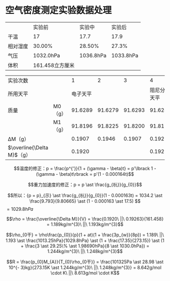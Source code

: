 # 空气密度测定实验数据处理
|          |                 |           |           |
|----------|-----------------|-----------|-----------|
|          | 实验前          | 实验中    | 实验后    |
| 干温     | 17              | 17.7      | 17.9      |
| 相对湿度 | 30.00%          | 28.50%    | 27.3%     |
| 气压     | 1032.0hPa       | 1036.8hPa | 1033.8hPa |
| 体积     | 161.458立方厘米 |           |           |

|                            |         |          |         |         |              |
|----------------------------|---------|----------|---------|---------|--------------|
| 实验次数                   |         | 1        | 2       | 3       | 4            |
| 所用天平                   |         | 电子天平 |         |         | 阻尼分析天平 |
| 质量                       | M0（g） | 91.6289  | 91.6279 | 91.6293 | 91.62452     |
|                            | M1（g） | 91.8196  | 91.8225 | 91.8200 | 91.81715     |
| ΔM（g）                    |         | 0.1907   | 0.1946  | 0.1907  | 0.19263      |
| $\overline{\Delta M}$（g） |         | 0.1920   |         |         | 0.19263      |

$$温度的修正：p = \frac{p^{'}}{1 + (\gamma - \beta)t} = p'\lbrack 1 - (\gamma - \beta)t\rbrack = p'(1 - 0.000164t)$$

$$重力加速度的修正：p = p \ast \frac{g_{杭}}{g_{0}}$$

$$所以：{p = p}_{示} \ast \frac{g_{杭}}{g_{0}}(1 - 0.000163t) = 1034.2 \ast \frac{9.793}{9.80665} \ast (1 - 0.000163 \ast 17.5)
$$$= 1029.8$*hPa*

$$\rho = \frac{\overline{\Delta M}}{V} = \frac{0.1920\ ||\ 0.19263}{161.458} = 1.189kg/m^{3}\ ||\ 1.193kg/m^{3}$$

$$\rho_{0干} = \rho\frac{p_{0}}{p}(1 + at)(1 + \frac{3p_{w}}{8p}) = 1.189\ ||\ 1.193 \ast \frac{1013.25hPa}{1029.8hPa} \ast (1 + \frac{17.35}{273.15}) \ast (1 + \frac{3 \ast 29.25\% \ast 1.98690hPa}{8 \ast 1030.0hPa}) = 1.244kg/m^{3}\ ||\ 1.248kg/m^{3}$$

$$R = \frac{p_{0}M_{A}}{T_{0}\rho_{0干}} = \frac{101325Pa \ast 28.98 \ast 10^{- 3}kg}{273.15K \ast 1.244kg/m^{3}\ ||\ 1.248kg/m^{3}} = 8.642g/mol \cdot K\ ||\ 8.613g/mol \cdot K$$
